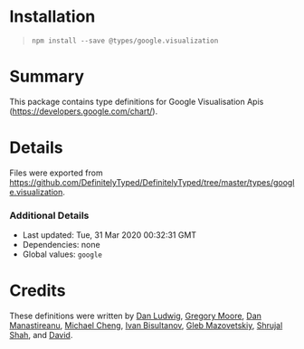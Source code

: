 # Installation
> `npm install --save @types/google.visualization`

# Summary
This package contains type definitions for Google Visualisation Apis (https://developers.google.com/chart/).

# Details
Files were exported from https://github.com/DefinitelyTyped/DefinitelyTyped/tree/master/types/google.visualization.

### Additional Details
 * Last updated: Tue, 31 Mar 2020 00:32:31 GMT
 * Dependencies: none
 * Global values: `google`

# Credits
These definitions were written by [Dan Ludwig](https://github.com/danludwig), [Gregory Moore](https://github.com/gmoore-sjcorg), [Dan Manastireanu](https://github.com/danmana), [Michael Cheng](https://github.com/mlcheng), [Ivan Bisultanov](https://github.com/IvanBisultanov), [Gleb Mazovetskiy](https://github.com/glebm), [Shrujal Shah](https://github.com/shrujalshah28), and [David](https://github.com/dckorben).
